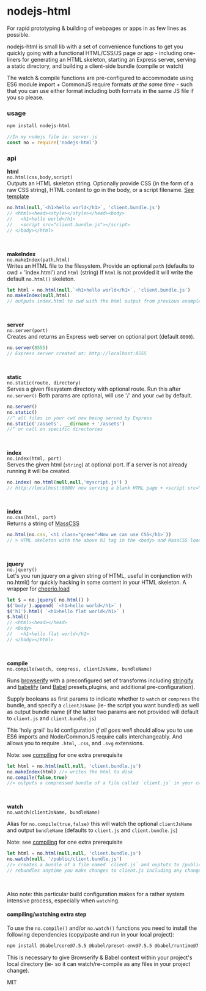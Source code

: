 # nodejs-html

For rapid prototyping & building of webpages or apps in as few lines as possible.

nodejs-html is small lib with a set of convenience functions to get you quickly going with a functional HTML/CSS/JS page or app - including one-liners for generating an HTML skeleton,  starting an Express server, serving a static directory, and building a client-side bundle (compile or watch) 

The watch & compile functions are pre-configured to accommodate using ES6 module import + CommonJS require formats *at the same time* - such that you can use either format including both formats in the same JS file if you so please. 

### usage
```bash
npm install nodejs-html
```
 
```javascript
//In my nodejs file ie: server.js 
const no = require('nodejs-html')
```

### api

**html**   
`no.html(css,body,script)`  
Outputs an HTML skeleton string.  Optionally provide CSS (in the form of a raw CSS string), HTML content to go in the body, or a script filename.  [See template] 

```javascript
no.html(null,`<h1>hello world</h1>`, 'client.bundle.js')
// <html><head><style></style></head><body>
//   <h1>hello world</h1>
//   <script src="client.bundle.js"></script>
// </body></html>  
```
<br>


**makeIndex**   
`no.makeIndex(path,html)`  
Writes an HTML file to the filesystem.  Provide an optional `path` (defaults to cwd + 'index.html') and `html` (string)  If `html` is not provided it will write the default `no.html()` skeleton.  

```javascript
let html = no.html(null,`<h1>hello world</h1>`, 'client.bundle.js')
no.makeIndex(null,html)
// outputs index.html to cwd with the html output from previous example
```
<br>


**server**   
`no.server(port)`  
Creates and returns an Express web server on optional port (default `8000`).  

```javascript
no.server(8555)
// Express server created at: http://localhost:8555
```
<br>


**static**   
`no.static(route, directory)`  
Serves a given filesystem directory with optional route.  Run this after `no.server()`
Both params are optional, will use '/' and your `cwd` by default.

```javascript
no.server()
no.static()
//^ all files in your cwd now being served by Express
no.static('/assets', __dirname + '/assets')
//^ or call on specific directories
```
<br>


**index**   
`no.index(html, port)`  
Serves the given html (`string`) at optional port.  If a server is not already running it will be created. 

```javascript
no.index( no.html(null,null,'myscript.js') )
// http://localhost:8000/ now serving a blank HTML page + <script src="myscript.js">
```
<br>


**index**   
`no.css(html, port)`  
Returns a string of [MassCSS]

```javascript
no.html(no.css,`<h1 class="green">Now we can use CSS</h1>`))
// > HTML skeleton with the above h1 tag in the <body> and MassCSS loaded into the <head><style> tag
```
<br>

**jquery**   
`no.jquery()`  
Let's you run jquery on a given string of HTML, useful in conjunction with no.html() for quickly hacking in some content in your HTML skeleton.  A wrapper for [cheerio.load]

```javascript
let $ = no.jquery( no.html() )
$('body').append( `<h1>hello world</h1>` )
$('h1').html( `<h1>hello flat world</h1>` )
$.html()
// <html><head></head>
// <body>
//   <h1>hello flat world</h1>
// </body></html>
```
<br>

**compile**   
`no.compile(watch, compress, clientJsName, bundleName)`  

Runs [browserify] with a preconfigured set of transforms including [stringify] and [babelify] (and [Babel] presets,plugins, and additional pre-configuration).  

Supply booleans as first params to indicate whether to `watch` or `compress` the bundle, and specify a `clientJsName` (ie- the script you want bundled) as well as output bundle name (if the latter two params are not provided will default to `client.js` and `client.bundle.js`)

This 'holy grail' build configuration *if all goes well* should allow you to use ES6 imports and Node/CommonJS require calls interchangeably.  And allows you to require `.html`, `.css`, and `.svg` extensions. 

Note: see [compiling](#compiling) for one extra prerequisite

```javascript
let html = no.html(null,null, 'client.bundle.js') 
no.makeIndex(html) //< writes the html to disk
no.compile(false,true) 
//> outputs a compressed bundle of a file called `client.js` in your cwd 
```
<br>


**watch**   
`no.watch(clientJsName, bundleName)`  

Alias for `no.compile(true,false)` this will watch the optional `clientJsName` and output `bundleName` (defaults to `client.js` and `client.bundle.js`)

Note: see [compiling](#compiling) for one extra prerequisite

```javascript
let html = no.html(null,null, 'client.bundle.js') 
no.watch(null, '/public/client.bundle.js')
//> creates a bundle of a file named `client.js` and ouptuts to /public/client.bundle.js
// rebundles anytime you make changes to client.js including any changes to modules within it loaded via import or require
```
<br>

Also note: this particular build configuration makes for a rather system intensive process, especially when `watch`ing. 


#### compiling/watching extra step
<a name="compiling"></a>

To use the `no.compile()` and/or `no.watch()` functions you need to install the following dependencies (copy/paste and run in your local project): 

```bash
npm install @babel/core@7.5.5 @babel/preset-env@7.5.5 @babel/runtime@7.11.2 @babel/plugin-transform-runtime@7.11.5 @babel/plugin-external-helpers@7.10.4 babelify@10.0.0 --saveDev
```

This is necessary to give Browserify & Babel context within your project's local directory (ie- so it can watch/re-compile as any files in your project change).  

MIT


[See template]: ./no-html.js#3
[MassCSS]: https://github.com/drschwabe/masscss
[cheerio.load]: https://github.com/cheeriojs/cheerio
[browserify]: https://github.com/browserify/browserify
[stringify]: https://github.com/JohnPostlethwait/stringify
[babelify]: https://github.com/babel/babelify
[Babel]: https://github.com/babel/babel